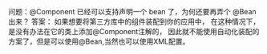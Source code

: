 问题：@Component 已经可以支持声明一个 bean 了，为何还要再弄个 @Bean 出来？
答案：
如果想要将第三方库中的组件装配到你的应用中，
在这种情况下，是没有办法在它的类上添加@Component注解的，
因此就不能使用自动化装配的方案了，但是可以使用@Bean,当然也可以使用XML配置。
